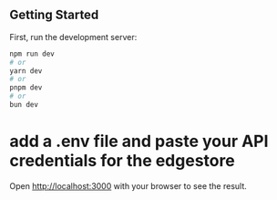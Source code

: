 

## Getting Started

First, run the development server:

```bash
npm run dev
# or
yarn dev
# or
pnpm dev
# or
bun dev
```

# add a .env file and paste your API credentials for the edgestore

Open [http://localhost:3000](http://localhost:3000) with your browser to see the result.


